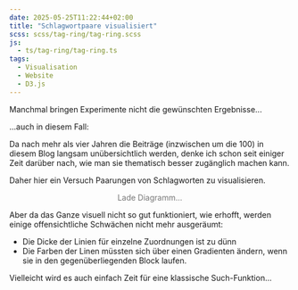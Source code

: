 ```yaml
---
date: 2025-05-25T11:22:44+02:00
title: "Schlagwortpaare visualisiert"
scss: scss/tag-ring/tag-ring.scss
js:
  - ts/tag-ring/tag-ring.ts
tags:
  - Visualisation
  - Website
  - D3.js
---
```

Manchmal bringen Experimente nicht die gewünschten Ergebnisse...
<!--more-->

...auch in diesem Fall:

Da nach mehr als vier Jahren die Beiträge (inzwischen um die 100) in diesem Blog langsam unübersichtlich werden, denke ich schon seit einiger Zeit darüber nach, wie man sie thematisch besser zugänglich machen kann.

Daher hier ein Versuch Paarungen von Schlagworten zu visualisieren.

<div id="chordContainer" class="tag-ring">
  <p style="text-align: center; color: #777">Lade Diagramm...</p>
</div>

Aber da das Ganze visuell nicht so gut funktioniert, wie erhofft, werden einige offensichtliche Schwächen nicht mehr ausgeräumt:
* Die Dicke der Linien für einzelne Zuordnungen ist zu dünn
* Die Farben der Linen müssten sich über einen Gradienten ändern, wenn sie in den gegenüberliegenden Block laufen.

Vielleicht wird es auch einfach Zeit für eine klassische Such-Funktion...
